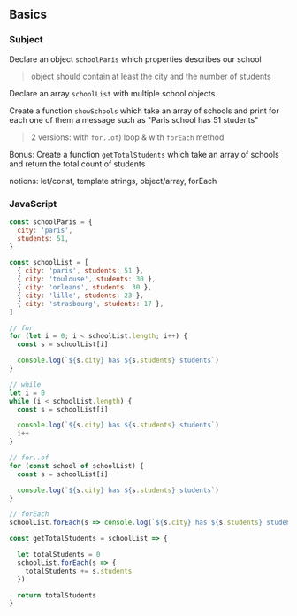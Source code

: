 ## Basics

### Subject

Declare an object `schoolParis` which properties describes our school
> object should contain at least the city and the number of students

Declare an array `schoolList` with multiple school objects

Create a function `showSchools` which take an array of schools and print for each one of them a message such as "Paris school has 51 students"
> 2 versions: with `for..of`) loop & with `forEach` method

Bonus:
Create a function `getTotalStudents` which take an array of schools and return the total count of students

notions: let/const, template strings, object/array, forEach

### JavaScript

```javascript
const schoolParis = {
  city: 'paris',
  students: 51,
}
```

```javascript
const schoolList = [ 
  { city: 'paris', students: 51 },
  { city: 'toulouse', students: 30 },
  { city: 'orleans', students: 30 },
  { city: 'lille', students: 23 },
  { city: 'strasbourg', students: 17 },
]
```

```javascript
// for
for (let i = 0; i < schoolList.length; i++) {
  const s = schoolList[i]

  console.log(`${s.city} has ${s.students} students`)
}

// while
let i = 0
while (i < schoolList.length) {
  const s = schoolList[i]

  console.log(`${s.city} has ${s.students} students`)
  i++
}

// for..of
for (const school of schoolList) {
  const s = schoolList[i]

  console.log(`${s.city} has ${s.students} students`)
}

// forEach
schoolList.forEach(s => console.log(`${s.city} has ${s.students} students`))
```

```javascript
const getTotalStudents = schoolList => {

  let totalStudents = 0
  schoolList.forEach(s => {
    totalStudents += s.students
  })

  return totalStudents
}
```
